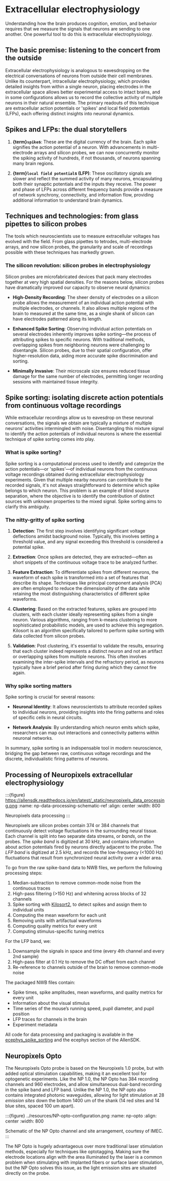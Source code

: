 # Extracellular electrophysiology

Understanding how the brain produces cognition, emotion, and behavior requires
that we measure the signals that neurons are sending to one another. One
powerful tool to do this is extracellular electrophysiology.

## The basic premise: listening to the concert from the outside

Extracellular electrophysiology is analogous to eavesdropping on the electrical
conversations of neurons from outside their cell membranes. Unlike its
counterpart, intracellular electrophysiology, which provides detailed insights
from within a single neuron, placing electrodes in the extracellular space allows
better experimental access to intact brains, and in some configurations allows us
to record the collective activity of multiple neurons in their natural ensemble.
The primary readouts of this technique are extracellular action potentials or
'spikes' and local field potentials (LFPs), each offering distinct insights into
neuronal dynamics.

## Spikes and LFPs: the dual storytellers

1. **{term}`spike`s**: These are the digital currency of the brain. Each spike
   signifies the action potential of a neuron. With advancements in
   multi-electrode arrays and silicon probes, we can now concurrently monitor
   the spiking activity of hundreds, if not thousands, of neurons spanning many
   brain regions.

2. **{term}`local field potential`s (LFP)**: These oscillatory signals are
   slower and reflect the summed activity of many neurons, encapsulating both
   their synaptic potentials and the inputs they receive. The power and phase of
   LFPs across different frequency bands provide a measure of network synchrony,
   connectivity, and information flow, providing additional information to
   understand brain dynamics.

## Techniques and technologies: from glass pipettes to silicon probes

The tools which neuroscientists use to measure extracellular voltages has
evolved with the field. From glass pipettes to tetrodes, multi-electrode arrays,
and now silicon probes, the granularity and scale of recordings possible with
these techniques has markedly grown.

### The silicon revolution: silicon probes in electrophysiology

Silicon probes are microfabricated devices that pack many electrodes together at
very high spatial densities. For the reasons below, silicon probes have
dramatically improved our capacity to observe neural dynamics:

- **High-Density Recording**: The sheer density of electrodes on a silicon probe
  allows the measurement of an individual action potential with multiple
  electrodes, or channels. It also allows multiple regions of the brain to
  measured at the same time, as a single shank of silicon can have electrodes
  patterned along its length.

- **Enhanced Spike Sorting**: Observing individual action potentials on several
  electrodes inherently improves spike sorting—the process of attributing spikes
  to specific neurons. With traditional methods, overlapping spikes from
  neighboring neurons were challenging to disentangle. Silicon probes, due to
  their spatial configuration, offer higher-resolution data, aiding more
  accurate spike discrimination and sorting.

- **Minimally Invasive**: Their microscale size ensures reduced tissue damage
  for the same number of electrodes, permitting longer recording sessions with
  maintained tissue integrity.

## Spike sorting: isolating discrete action potentials from continuous voltage recordings

While extracellular recordings allow us to eavesdrop on these neuronal
conversations, the signals we obtain are typically a mixture of multiple
neurons' activities intermingled with noise. Disentangling this mixture signal
to identify the action potentials of individual neurons is where the essential
technique of spike sorting comes into play.

### What is spike sorting?

Spike sorting is a computational process used to identify and categorize the
action potentials—or 'spikes'—of individual neurons from the continuous voltage
recordings obtained during extracellular electrophysiology experiments. Given
that multiple nearby neurons can contribute to the recorded signals, it's not
always straightforward to determine which spike belongs to which neuron. This
problem is an example of blind source separation, where the objective is to
identify the contribution of distinct sources with unknown properties to the
mixed signal. Spike sorting aims to clarify this ambiguity.

### The nitty-gritty of spike sorting

1. **Detection**: The first step involves identifying significant voltage
   deflections amidst background noise. Typically, this involves setting a
   threshold value, and any signal exceeding this threshold is considered a
   potential spike.

2. **Extraction**: Once spikes are detected, they are extracted—often as short
   snippets of the continuous voltage trace to be analyzed further.

3. **Feature Extraction**: To differentiate spikes from different neurons, the
   waveform of each spike is transformed into a set of features that describe
   its shape. Techniques like principal component analysis (PCA) are often
   employed to reduce the dimensionality of the data while retaining the most
   distinguishing characteristics of different spike waveforms.

4. **Clustering**: Based on the extracted features, spikes are grouped into
   clusters, with each cluster ideally representing spikes from a single neuron.
   Various algorithms, ranging from k-means clustering to more sophisticated
   probabilistic models, are used to achieve this segregation. Kilosort is an
   algorithm specifically tailored to perform spike sorting with data collected
   from silicon probes.

5. **Validation**: Post clustering, it's essential to validate the results,
   ensuring that each cluster indeed represents a distinct neuron and not an
   artifact or overlapping spikes from multiple neurons. This often involves
   examining the inter-spike intervals and the refractory period, as neurons
   typically have a brief period after firing during which they cannot fire
   again.

### Why spike sorting matters

Spike sorting is crucial for several reasons:

- **Neuronal Identity**: It allows neuroscientists to attribute recorded spikes
  to individual neurons, providing insights into the firing patterns and roles
  of specific cells in neural circuits.

- **Network Analysis**: By understanding which neuron emits which spike,
  researchers can map out interactions and connectivity patterns within neuronal
  networks.

In summary, spike sorting is an indispensable tool in modern neuroscience,
bridging the gap between raw, continuous voltage recordings and the discrete,
individualistic firing patterns of neurons.

## Processing of Neuropixels extracellular electrophysiology

:::{figure} https://allensdk.readthedocs.io/en/latest/_static/neuropixels_data_processing.png
:name: np-data-processing-schematic-ref
:align: center
:width: 800

Neuropixels data processing
:::

Neuropixels are silicon probes contain 374 or 384 channels that continuously
detect voltage fluctuations in the surrounding neural tissue. Each channel is
split into two separate data streams, or *bands*, on the probes. The *spike
band* is digitized at 30 kHz, and contains information about action potentials
fired by neurons directly adjacent to the probe. The *LFP band* is digitized at
2.5 kHz, and records the low-frequency (<1000 Hz) fluctuations that result from
synchronized neural activity over a wider area.

To go from the raw spike-band data to NWB files, we perform the following processing steps:

1. Median-subtraction to remove common-mode noise from the continuous traces
2. High-pass filtering (>150 Hz) and whitening across blocks of 32 channels
3. Spike sorting with [Kilosort2](https://github.com/MouseLand/Kilosort), to
   detect spikes and assign them to individual units
4. Computing the mean waveform for each unit
5. Removing units with artifactual waveforms
6. Computing quality metrics for every unit
7. Computing stimulus-specific tuning metrics

For the LFP band, we:

1. Downsample the signals in space and time (every 4th channel and every 2nd sample)
2. High-pass filter at 0.1 Hz to remove the DC offset from each channel
3. Re-reference to channels outside of the brain to remove common-mode noise

The packaged NWB files contain:

* Spike times, spike amplitudes, mean waveforms, and quality metrics for every unit
* Information about the visual stimulus
* Time series of the mouse’s running speed, pupil diameter, and pupil position
* LFP traces for channels in the brain
* Experiment metadata

All code for data processing and packaging is available in the
[ecephys_spike_sorting](https://github.com/alleninstitute/ecephys_spike_sorting)
and the ecephys section of the AllenSDK.

## Neuropixels Opto

The Neuropixels Opto probe is based on the Neuropixels 1.0 probe, but with added optical stimulation capabilities, making it an excellent tool for optogenetic experiments. Like the NP 1.0, the NP Opto has 384 recording channels and 960 electrodes, and allow simultaneous dual-band recording in the spike band and LFP band. Unlike the NP 1.0, the NP opto also contains integrated photonic waveguides, allowing for light stimulation at 28 *emission sites* down the bottom 1400 um of the shank (14 red sites and 14 blue sites, spaced 100 um apart).

:::{figure} ../resources/NP-opto-configuration.png
:name: np-opto
:align: center
:width: 800

Schematic of the NP Opto channel and site arrangement, courtesy of IMEC.
:::

The NP Opto is hugely advantageous over more traditional laser stimulation methods, especially for techniques like optotagging. Making sure the electrode locations align with the area illuminated by the laser is a common problem when stimulating with implanted fibers or surface laser stimulation, but the NP Opto solves this issue, as the light emission sites are situated directly on the probe.
